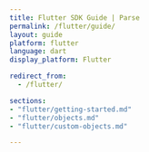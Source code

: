 ```yaml
---
title: Flutter SDK Guide | Parse
permalink: /flutter/guide/
layout: guide
platform: flutter
language: dart
display_platform: Flutter

redirect_from:
  - /flutter/

sections:
- "flutter/getting-started.md"
- "flutter/objects.md"
- "flutter/custom-objects.md"

---
```

